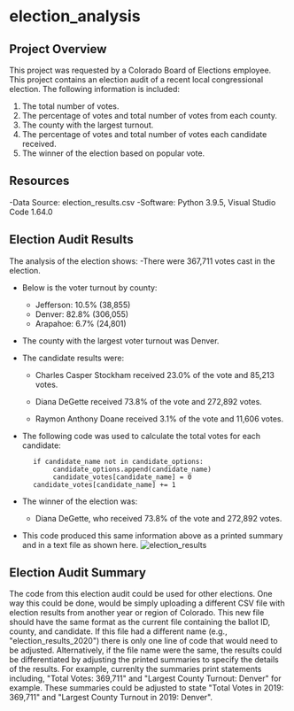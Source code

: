 # election_analysis

## Project Overview
This project was requested by a Colorado Board of Elections employee. This project contains an election audit of a recent local congressional election. The following information is included:

1. The total number of votes.
2. The percentage of votes and total number of votes from each county. 
4. The county with the largest turnout.
5. The percentage of votes and total number of votes each candidate received. 
6. The winner of the election based on popular vote.

## Resources
-Data Source: election_results.csv
-Software: Python 3.9.5, Visual Studio Code 1.64.0

## Election Audit Results
The analysis of the election shows: 
-There were 367,711 votes cast in the election.

- Below is the voter turnout by county:

  - Jefferson: 10.5% (38,855)
  - Denver: 82.8% (306,055)
  - Arapahoe: 6.7% (24,801)  

- The county with the largest voter turnout was Denver.

- The candidate results were: 

  - Charles Casper Stockham received 23.0% of the vote and 85,213 votes.
  
  - Diana DeGette received 73.8% of the vote and 272,892 votes.
  
  - Raymon Anthony Doane received 3.1% of the vote and 11,606 votes.
  
- The following code was used to calculate the total votes for each candidate:
```
      if candidate_name not in candidate_options:
           candidate_options.append(candidate_name)
           candidate_votes[candidate_name] = 0
      candidate_votes[candidate_name] += 1
```
- The winner of the election was: 

  - Diana DeGette, who received 73.8% of the vote and 272,892 votes.

- This code produced this same information above as a printed summary and in a text file as shown here. 
![election_results](https://user-images.githubusercontent.com/98051208/154706110-84a4a29e-a6d0-4d9c-a802-dd8b622d2e0b.png)


## Election Audit Summary
The code from this election audit could be used for other elections. One way this could be done, would be simply uploading a different CSV file with election results from another year or region of Colorado. This new file should have the same format as the current file containing the ballot ID, county, and candidate. If this file had a different name (e.g., "election_results_2020") there is only one line of code that would need to be adjusted. Alternatively, if the file name were the same, the results could be differentiated by adjusting the printed summaries to specify the details of the results. For example, currenlty the summaries print statements including, "Total Votes: 369,711" and "Largest County Turnout: Denver" for example. These summaries could be adjusted to state "Total Votes in 2019: 369,711" and "Largest County Turnout in 2019: Denver".
